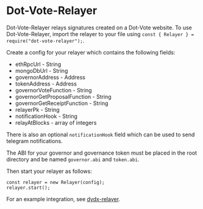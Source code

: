 # Dot-Vote-Relayer
Dot-Vote-Relayer relays signatures created on a Dot-Vote website. To use Dot-Vote-Relayer,
import the relayer to your file using `const { Relayer } = require("dot-vote-relayer");`.

Create a config for your relayer which contains the following fields:
- ethRpcUrl - String
- mongoDbUrl - String
- governorAddress - Address
- tokenAddress - Address
- governorVoteFunction - String
- governorGetProposalFunction - String
- governorGetReceiptFunction - String
- relayerPk - String
- notificationHook - String
- relayAtBlocks - array of integers

There is also an optional `notificationHook` field which can be used to send telegram notifications.

The ABI for your governor and governance token must be placed in the root directory and be named `governor.abi` and `token.abi`.

Then start your relayer as follows:

```
const relayer = new Relayer(config);
relayer.start();
```

For an example integration, see [dydx-relayer](https://github.com/arr00/dydx-relayer).